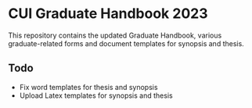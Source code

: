 # CUI Graduate Handbook 2023
This repository contains the updated Graduate Handbook, various graduate-related forms and document templates for synopsis and thesis.

## Todo
* Fix word templates for thesis and synopsis
* Upload Latex templates for synopsis and thesis 
